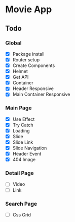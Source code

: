 # Movie App

## Todo

### Global

- [x] Package install
- [x] Router setup
- [x] Create Components
- [x] Helmet
- [x] Get API
- [x] Container
- [x] Header Responsive
- [x] Main Container Responsive

### Main Page

- [x] Use Effect
- [x] Try Catch
- [x] Loading
- [x] Slide
- [x] Slide Link
- [x] Slide Navigation
- [x] Header Event
- [x] 404 Image

### Detail Page

- [ ] Video
- [ ] Link

### Search Page

- [ ] Css Grid
